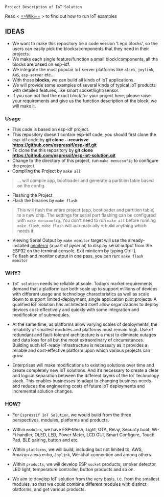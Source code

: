 `Project Description of IoT Solution`

Read < [==Wiki==](https://gitlab.espressif.cn:6688/rd/esp-iot-solution/wikis/home#project-structure) >  to find out how to run IoT examples

## IDEAS
* We want to make this repository be a code version 'Lego blocks', so the users can easily pick the blocks/components that they need in their projects.
* We make each single feature/function a small block/components, all the blocks are based on esp-idf.
* We integrate the most popular IoT server platforms like `alink`, `joylink`, `AWS`, `esp-server` etc...
* With those **blocks**, we can build all kinds of IoT applications.
* We will provide some examples of several kinds of typical IoT products with detailed features, like smart socket/light/sensor.
* If you can not find the exact block for your project here, please raise your requirements and give us the function description of the block, we will make it. 




### Usage
* This code is based on esp-idf project.
* This repository doesn't contain esp-idf code, you should first clone the esp-idf code by **git clone --recurisve  https://github.com/espressif/esp-idf.git**
* To clone the this repository by **git clone https://github.com/espressif/esp-iot-solution.git**
* Change to the directory of this project, run `make menuconfig` to configure the project.
* Compiling the Project by `make all`
> ... will compile app, bootloader and generate a partition table based on the config.
*  Flashing the Project
* Flash the binaries by `make flash`
> This will flash the entire project (app, bootloader and partition table) to a new chip. The settings for serial port flashing can be configured with `make menuconfig`.
> You don't need to run `make all` before running `make flash`, `make flash` will automatically rebuild anything which needs it.
* Viewing Serial Output by `make monitor` target will use the already-installed [miniterm](http://pyserial.readthedocs.io/en/latest/tools.html#module-serial.tools.miniterm) (a part of pyserial) to display serial output from the ESP32 on the terminal console.
Exit miniterm by typing Ctrl-].
* To flash and monitor output in one pass, you can run: `make flash monitor`


### WHY?
* `IoT solution` needs be reliable at scale. Today’s market requirements demand that a platform can both scale up to support millions of devices with different usage and technology characteristics as well as scale down to support limited-deployment, single application pilot projects. A qualified IoT Solution has architected itself allow organizations to deploy devices cost-effectively and quickly with some integration and modification of submodules. 

* At the same time, as platforms allow varying scales of deployments, the reliability of smallest modules and platforms must remain high. Use of redundant and fault-tolerant architecture is a must to eliminate outages and data loss for all but the most extraordinary of circumstances. Building such IoT-ready infrastructure is necessary as it provides a reliable and cost-effective platform upon which various projects can grow.

* Enterprises will make modifications to existing solutions over time and create completely new IoT solutions. And it’s necessary to create a clear and logical separation between the different layers of the IoT technology stack. This enables businesses to adapt to changing business needs and reduces the engineering costs of future IoT deployments and incremental solution changes.

### HOW?


* For `Espressif IoT Solution`, we would build from the three perspectives, modules, platforms and products.

* Within `modules`, we have ESP-Mesh, Light, OTA, Relay, Security boot, Wi-Fi handler, OLED, LED,  Power Meter, LCD GUI, Smart Configure, Touch Pad, BLE pairing, button and etc.

* Within `platforms`, we will build, including but not limited to, AWS, Amazon alexa echo, `Joylink`, We-chat connection and among others.

* Within `products`, we will develop ESP `socket` products, smoker detector, LED light, temperature controller, button products and so on.

* We aim to develop IoT solution from the very basis, i.e. from the smallest modules, so that we could combine different modules with distinct platforms, and get various products.
